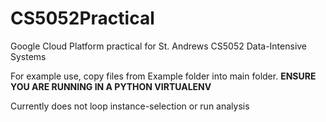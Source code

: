 # CS5052Practical
Google Cloud Platform practical for St. Andrews CS5052 Data-Intensive Systems

For example use, copy files from Example folder into main folder. **ENSURE YOU ARE RUNNING IN A PYTHON VIRTUALENV**

Currently does not loop instance-selection or run analysis
